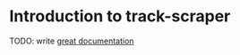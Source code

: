 # Introduction to track-scraper

TODO: write [great documentation](http://jacobian.org/writing/what-to-write/)
